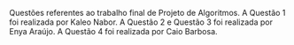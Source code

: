 Questões referentes ao trabalho final de Projeto de Algoritmos.
A Questão 1 foi realizada por Kaleo Nabor.
A Questão 2 e Questão 3 foi realizada por Enya Araújo.
A Questão 4 foi realizada por Caio Barbosa.
